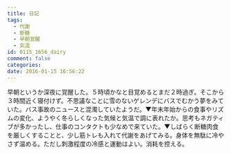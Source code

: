 ```yaml
---
title: 日記
tags:
  - 代謝
  - 断糖
  - 早朝覚醒
  - 気温
id: 0115_1656_dairy
comment: false
categories:
date: 2016-01-15 16:56:22
---
```


早朝というか深夜に覚醒した。５時頃かなと目覚めるとまだ２時過ぎ。そこから３時間近く寝付けず。不思議なことに雪のないゲレンデにバスでむかう夢をみていた。バス事故のニュースと混濁していたようだ。▼年末年始からの食事やリズムの変化、ようやく冬らしくなった気候と気温で調に表れたか。思考もネガティブが多かったし、仕事のコンタクトも少なめで来ていた。▼しばらく断糖肉食を厳しくすることと、少し筋トレも入れて代謝をあげてみる。身体を無駄に冷やさず温める。ただし刺激程度の冷感と運動はよい。消耗を控える。